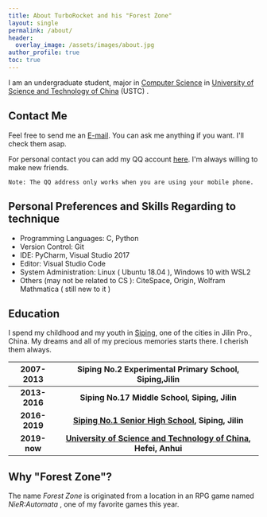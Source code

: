 ```yaml
---
title: About TurboRocket and his "Forest Zone"
layout: single
permalink: /about/
header:
  overlay_image: /assets/images/about.jpg
author_profile: true
toc: true
---
```

  I am an undergraduate student, major in [Computer Science](https://cs.ustc.edu.cn/) in [University of Science and Technology of China](https://www.ustc.edu.cn/) (USTC) . 
## Contact Me
  Feel free to send me an [E-mail](mailto:lazuliterabbit@mail.ustc.edu.cn). You can ask me anything if you want. I'll check them asap.

  For personal contact you can add my QQ account [here](https://qm.qq.com/cgi-bin/qm/qr?k=u9Rt6hv6Mu2JoRsaF8rzzuCuDCW9-I_8). I'm always willing to make new friends.

`Note: The QQ address only works when you are using your mobile phone.` 

## Personal Preferences and Skills Regarding to technique
* Programming Languages: C, Python
* Version Control: Git
* IDE: PyCharm, Visual Studio 2017
* Editor: Visual Studio Code
* System Administration: Linux ( Ubuntu 18.04 ), Windows 10 with WSL2
* Others (may not be related to CS ): CiteSpace, Origin, Wolfram Mathmatica ( still new to it )

## Education

I spend my childhood and my youth in [Siping](https://baike.baidu.com/item/%E5%9B%9B%E5%B9%B3/475628?fr=aladdin), one of the cities in Jilin Pro., China. My dreams and all of my precious memories starts there. I cherish them always.

| **2007-2013** |  **Siping No.2 Experimental Primary School, Siping,Jilin**   |
| :-----------: | :----------------------------------------------------------: |
| **2013-2016** |        **Siping No.17 Middle School, Siping, Jilin**         |
| **2016-2019** | **[Siping No.1 Senior High School](https://sp1z.30edu.com.cn/), Siping, Jilin** |
| **2019- now** | **[University of Science and Technology of China](https://www.ustc.edu.cn/), Hefei, Anhui** |




## Why "Forest Zone"?
  The name *Forest Zone* is originated from a location in an RPG game named *NieR:Automata* , one of my favorite games this year.

[^NieR:Automata]: *NieR: Automata* is a 2017 action role-playing video game developed by Platinum Games and published by Square Enix. It is a sequel to the 2010 video game *NieR*, itself a spin-off and sequel of the *Drakengard* series.